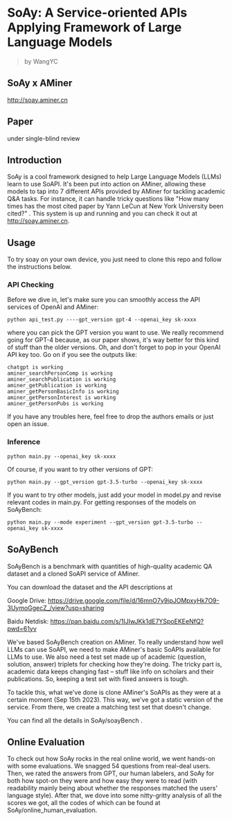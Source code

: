 # SoAy: A Service-oriented APIs Applying Framework of Large Language Models
> by WangYC
## SoAy x AMiner
http://soay.aminer.cn
## Paper
under single-blind review

## Introduction
SoAy is a cool framework designed to help Large Language Models (LLMs) learn to use SoAPI. It's been put into action on AMiner, allowing these models to tap into 7 different APIs provided by AMiner for tackling academic Q&A tasks. For instance, it can handle tricky questions like "How many times has the most cited paper by Yann LeCun at New York University been cited?" . This system is up and running and you can check it out at http://soay.aminer.cn.

## Usage
To try soay on your own device, you just need to clone this repo and follow the instructions below.

### API Checking
Before we dive in, let's make sure you can smoothly access the API services of OpenAI and AMiner:
```
python api_test.py ----gpt_version gpt-4 --openai_key sk-xxxx
```
where you can pick the GPT version you want to use. We really recommend going for GPT-4 because, as our paper shows, it's way better for this kind of stuff than the older versions. 
Oh, and don't forget to pop in your OpenAI API key too.
Go on if you see the outputs like:
```
chatgpt is working
aminer_searchPersonComp is working
aminer_searchPublication is working
aminer_getPublication is working
aminer_getPersonBasicInfo is working
aminer_getPersonInterest is working
aminer_getPersonPubs is working
```
If you have any troubles here, feel free to drop the authors emails or just open an issue.

### Inference
```
python main.py --openai_key sk-xxxx
```
Of course, if you want to try other versions of GPT:
```
python main.py --gpt_version gpt-3.5-turbo --openai_key sk-xxxx
```
If you want to try other models, just add your model in model.py and revise relevant codes in main.py.
For getting responses of the models on SoAyBench:
```
python main.py --mode experiment --gpt_version gpt-3.5-turbo --openai_key sk-xxxx
```

## SoAyBench

SoAyBench is a benchmark with quantities of high-quality academic QA dataset and a cloned SoAPI service of AMiner.

You can download the dataset and the API descriptions at

Google Drive: https://drive.google.com/file/d/16mnO7y9ipJOMpxyHk7O9-3UymoGgecZ_/view?usp=sharing

Baidu Netdisk: https://pan.baidu.com/s/1IJIwJKk1dE7YSpoEKEeNfQ?pwd=61yv

We've based SoAyBench creation on AMiner. To really understand how well LLMs can use SoAPI, we need to make AMiner's basic SoAPIs available for LLMs to use. We also need a test set made up of academic (question, solution, answer) triplets for checking how they're doing. The tricky part is, academic data keeps changing fast – stuff like info on scholars and their publications. So, keeping a test set with fixed answers is tough.

To tackle this, what we've done is clone AMiner's SoAPIs as they were at a certain moment (Sep 15th 2023). This way, we've got a static version of the service. From there, we create a matching test set that doesn't change.

You can find all the details in SoAy/soayBench .

## Online Evaluation
To check out how SoAy rocks in the real online world, we went hands-on with some evaluations. We snagged 54 questions from real-deal users. Then, we rated the answers from GPT, our human labelers, and SoAy for both how spot-on they were and how easy they were to read (with readability mainly being about whether the responses matched the users' language style). After that, we dove into some nitty-gritty analysis of all the scores we got, all the codes of which can be found at SoAy/online_human_evaluation.
